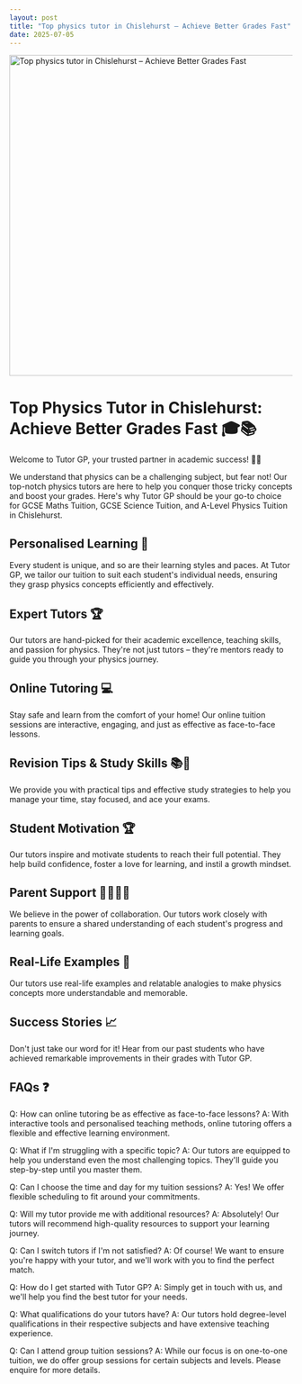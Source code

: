```yaml
---
layout: post
title: "Top physics tutor in Chislehurst – Achieve Better Grades Fast"
date: 2025-07-05
---
```


<img src="https://tutorgp.github.io/blogs/images/Master-A-Level-Physics-with-Personalised-Tuition-in-Sidcup.jpg" alt="Top physics tutor in Chislehurst – Achieve Better Grades Fast" width="960" height="570">

# Top Physics Tutor in Chislehurst: Achieve Better Grades Fast 🎓📚

Welcome to Tutor GP, your trusted partner in academic success! 🤝🌟

We understand that physics can be a challenging subject, but fear not! Our top-notch physics tutors are here to help you conquer those tricky concepts and boost your grades. Here's why Tutor GP should be your go-to choice for GCSE Maths Tuition, GCSE Science Tuition, and A-Level Physics Tuition in Chislehurst.

## Personalised Learning 🧩

Every student is unique, and so are their learning styles and paces. At Tutor GP, we tailor our tuition to suit each student's individual needs, ensuring they grasp physics concepts efficiently and effectively.

## Expert Tutors 🏆

Our tutors are hand-picked for their academic excellence, teaching skills, and passion for physics. They're not just tutors – they're mentors ready to guide you through your physics journey.

## Online Tutoring 💻

Stay safe and learn from the comfort of your home! Our online tuition sessions are interactive, engaging, and just as effective as face-to-face lessons.

## Revision Tips & Study Skills 📚📝

We provide you with practical tips and effective study strategies to help you manage your time, stay focused, and ace your exams.

## Student Motivation 🏆

Our tutors inspire and motivate students to reach their full potential. They help build confidence, foster a love for learning, and instil a growth mindset.

## Parent Support 👨‍👩‍👧‍👦

We believe in the power of collaboration. Our tutors work closely with parents to ensure a shared understanding of each student's progress and learning goals.

## Real-Life Examples 🌈

Our tutors use real-life examples and relatable analogies to make physics concepts more understandable and memorable.

## Success Stories 📈

Don't just take our word for it! Hear from our past students who have achieved remarkable improvements in their grades with Tutor GP.

## FAQs ❓

Q: How can online tutoring be as effective as face-to-face lessons?
A: With interactive tools and personalised teaching methods, online tutoring offers a flexible and effective learning environment.

Q: What if I'm struggling with a specific topic?
A: Our tutors are equipped to help you understand even the most challenging topics. They'll guide you step-by-step until you master them.

Q: Can I choose the time and day for my tuition sessions?
A: Yes! We offer flexible scheduling to fit around your commitments.

Q: Will my tutor provide me with additional resources?
A: Absolutely! Our tutors will recommend high-quality resources to support your learning journey.

Q: Can I switch tutors if I'm not satisfied?
A: Of course! We want to ensure you're happy with your tutor, and we'll work with you to find the perfect match.

Q: How do I get started with Tutor GP?
A: Simply get in touch with us, and we'll help you find the best tutor for your needs.

Q: What qualifications do your tutors have?
A: Our tutors hold degree-level qualifications in their respective subjects and have extensive teaching experience.

Q: Can I attend group tuition sessions?
A: While our focus is on one-to-one tuition, we do offer group sessions for certain subjects and levels. Please enquire for more details.
